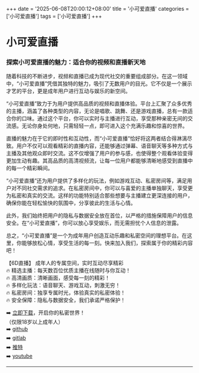 +++
date = '2025-06-08T20:00:12+08:00'
title = '小可爱直播'
categories = ['小可爱直播']
tags = ['小可爱直播']
+++

# 小可爱直播

### 探索小可爱直播的魅力：适合你的视频和直播新天地

随着科技的不断进步，视频和直播已成为现代社交的重要组成部分。在这一领域中，“小可爱直播”凭借其独特的魅力，吸引了无数用户的目光。它不仅是一个展示才艺的平台，更是成年用户进行互动与娱乐的新空间。

“小可爱直播”致力于为用户提供高品质的视频和直播体验。平台上汇聚了众多优秀的主播，涵盖了各种类型的内容，无论是唱歌、跳舞、还是游戏直播，总有一款适合你的口味。通过这个平台，你可以实时与主播进行互动，享受那种亲密无间的交流感。无论你身处何地，只需轻轻一点，即可进入这个充满乐趣和惊喜的世界。

直播的魅力在于它的即时性和互动性，而“小可爱直播”恰好将这两者结合得淋漓尽致。用户不仅可以观看精彩的直播内容，还能够通过弹幕、语音聊天等多种方式与主播及其他观众即时交流。这不仅增强了用户的参与感，也使得整个观看体验变得更加生动有趣。其高品质的高清视频流，让每一位用户都能够清晰地感受到直播中的每一个精彩瞬间。

“小可爱直播”还为用户提供了多样化的玩法，例如游戏互动、私密房间等，满足用户对不同社交需求的追求。在私密房间中，你可以与喜爱的主播单独聊天，享受更为私密和真实的交流。这样的功能特别适合那些想要与主播建立更深连接的用户，确保你能在轻松愉快的氛围中，分享彼此的生活与心情。

此外，我们始终把用户的隐私与数据安全放在首位，以严格的措施保障用户的信息安全。在“小可爱直播”，你可以放心享受娱乐，而无需担忧个人信息的泄露。

总之，“小可爱直播”是一个为成年用户创造互动乐趣和私密空间的理想平台。在这里，你能够放松心情，享受生活的每一刻。快来加入我们，探索属于你的精彩内容吧！

【6D直播】
成年人的专属空间，实时互动尽享精彩  
🔥 精选主播：每天数百位优质主播在线随时与你互动！  
🔥 高清画质：清晰画面，感受每一刻的精彩！  
🔥 多样化玩法：语音聊天、游戏互动，刺激无穷！  
🔥 私密房间：独享专属时光，体验真实的私密体验！  
🔥 安全保障：隐私与数据安全，我们承诺严格保护！  

➡️ [立即下载](https://down123.s3.ap-east-1.amazonaws.com/down/down.html?channelCode=blog)，开启你的私密世界！  
（仅限18岁以上成年人）  
➡️ [github](https://aldult-live.github.io/)  
➡️ [gitlab](https://seo-09598d.gitlab.io/)  
➡️ [推特](https://x.com/wegame33)  
➡️ [youtube](https://www.youtube.com/@6Dlive)  

---
